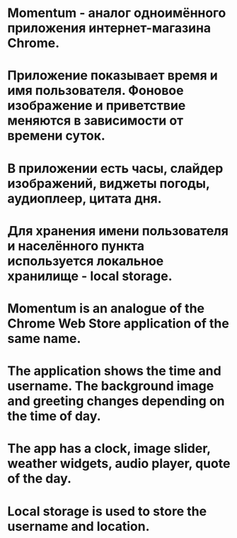 # Momentum - аналог одноимённого приложения интернет-магазина Chrome.
# Приложение показывает время и имя пользователя. Фоновое изображение и приветствие меняются в зависимости от времени суток.
# В приложении есть часы, слайдер изображений, виджеты погоды, аудиоплеер, цитата дня.
# Для хранения имени пользователя и населённого пункта используется локальное хранилище - local storage.

# Momentum is an analogue of the Chrome Web Store application of the same name.
# The application shows the time and username. The background image and greeting changes depending on the time of day.
# The app has a clock, image slider, weather widgets, audio player, quote of the day.
# Local storage is used to store the username and location.
